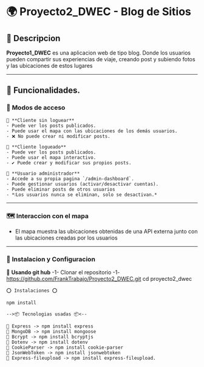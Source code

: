 # 🌍 Proyecto2_DWEC - Blog de Sitios

## 📌 Descripcion

**Proyecto1_DWEC** es una aplicacion web de tipo blog. Donde los usuarios pueden compartir sus experiencias de viaje, creando post y subiendo fotos y las ubicaciones de estos lugares

----

## 🎯 Funcionalidades.

### 🎫 **Modos de acceso**
    💠 **Cliente sin loguear**
    - Puede ver los posts publicados.
    - Puede usar el mapa con las ubicaciones de los demás usuarios.
    - ❌ No puede crear ni modificar posts.

    💠 **Cliente logueado**
    - Puede ver los posts publicados.
    - Puede usar el mapa interactivo.
    - ✔️ Puede crear y modificar sus propios posts.

    💠 **Usuario administrador**
    - Accede a su propia pagina `/admin-dashboard`.
    - Puede gestionar usuarios (activar/desactivar cuentas).
    - Puede eliminar posts de otros usuarios
    - *❕Los usuarios nunca se eliminan, solo se desactivan.*

----

### 🗺️ **Interaccion con el mapa**

- El mapa muestra las ubicaciones obtenidas de una API externa junto con las ubicaciones creadas por los usuarios



----

### 🚀 **Instalacion y Configuracion**

👾 **Usando git hub**
    -1- Clonar el repositorio -1-
    https://github.com/FrankTrabajo/Proyecto2_DWEC.git
    cd proyecto2_dwec

    ⭕ Instalaciones ⭕

    npm install

    -->📦 Tecnologias usadas 📦<--

    📍 Express -> npm install express
    📍 MongoDB -> npm install mongoose
    📍 Bcrypt -> npm install bcryptjs
    📍 Dotenv -> npm install dotenv
    📍 CookieParser -> npm install cookie-parser
    📍 JsonWebToken -> npm install jsonwebtoken
    📍 Express-fileupload -> npm install express-fileupload.
